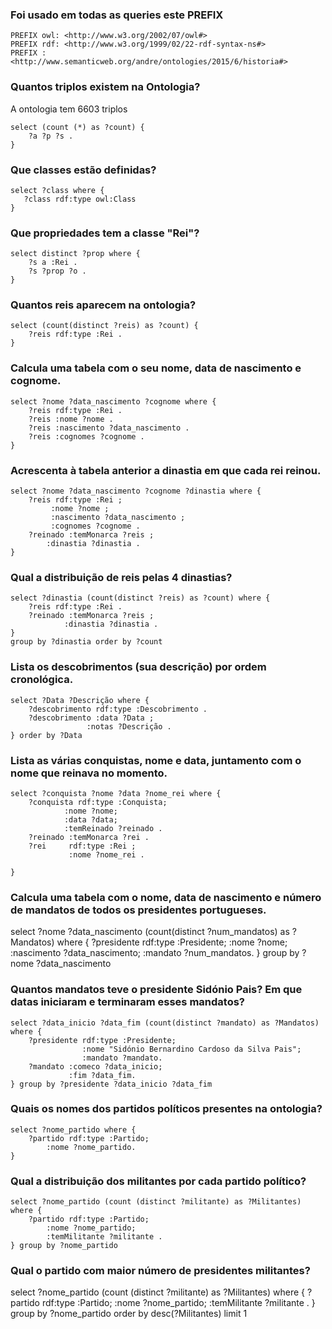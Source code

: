 

### Foi usado em todas as queries este PREFIX

```
PREFIX owl: <http://www.w3.org/2002/07/owl#>
PREFIX rdf: <http://www.w3.org/1999/02/22-rdf-syntax-ns#>
PREFIX : <http://www.semanticweb.org/andre/ontologies/2015/6/historia#>
```

### Quantos triplos existem na Ontologia?
A ontologia tem 6603 triplos

```
select (count (*) as ?count) {
    ?a ?p ?s .
}
```

### Que classes estão definidas?

```
select ?class where {
   ?class rdf:type owl:Class
} 
```

### Que propriedades tem a classe "Rei"?

```
select distinct ?prop where {
    ?s a :Rei .
    ?s ?prop ?o .
}
```

### Quantos reis aparecem na ontologia?

```
select (count(distinct ?reis) as ?count) {
    ?reis rdf:type :Rei .
} 
```

### Calcula uma tabela com o seu nome, data de nascimento e cognome.

```
select ?nome ?data_nascimento ?cognome where {
    ?reis rdf:type :Rei .
    ?reis :nome ?nome .
    ?reis :nascimento ?data_nascimento .
    ?reis :cognomes ?cognome .
}
```


### Acrescenta à tabela anterior a dinastia em que cada rei reinou.

```
select ?nome ?data_nascimento ?cognome ?dinastia where {
    ?reis rdf:type :Rei ;
    	 :nome ?nome ;
    	 :nascimento ?data_nascimento ;
    	 :cognomes ?cognome .
    ?reinado :temMonarca ?reis ;
     	:dinastia ?dinastia .
}
```

### Qual a distribuição de reis pelas 4 dinastias?

```
select ?dinastia (count(distinct ?reis) as ?count) where {
    ?reis rdf:type :Rei .
    ?reinado :temMonarca ?reis ;
     		:dinastia ?dinastia .
}
group by ?dinastia order by ?count
```


### Lista os descobrimentos (sua descrição) por ordem cronológica.

```
select ?Data ?Descrição where {
    ?descobrimento rdf:type :Descobrimento .
    ?descobrimento :data ?Data ;
    			 :notas ?Descrição .
} order by ?Data
```


### Lista as várias conquistas, nome e data, juntamento com o nome que reinava no momento.


```
select ?conquista ?nome ?data ?nome_rei where {
    ?conquista rdf:type :Conquista;
            :nome ?nome;
            :data ?data;
    		:temReinado ?reinado .
    ?reinado :temMonarca ?rei .
    ?rei     rdf:type :Rei ;
    	 	 :nome ?nome_rei .
            
}
```


### Calcula uma tabela com o nome, data de nascimento e número de mandatos de todos os presidentes portugueses.

select ?nome ?data_nascimento (count(distinct ?num_mandatos) as ?Mandatos) where {
    ?presidente rdf:type :Presidente;
    			:nome ?nome;
    			:nascimento ?data_nascimento;
    			:mandato ?num_mandatos.
} group by ?nome ?data_nascimento


### Quantos mandatos teve o presidente Sidónio Pais? Em que datas iniciaram e terminaram esses mandatos?

```
select ?data_inicio ?data_fim (count(distinct ?mandato) as ?Mandatos) where {
    ?presidente rdf:type :Presidente;
    			:nome "Sidónio Bernardino Cardoso da Silva Pais";
    			:mandato ?mandato.
    ?mandato :comeco ?data_inicio;
    		 :fim ?data_fim.    
} group by ?presidente ?data_inicio ?data_fim

```


### Quais os nomes dos partidos políticos presentes na ontologia?

```
select ?nome_partido where {
    ?partido rdf:type :Partido;
    	:nome ?nome_partido.
} 
```


### Qual a distribuição dos militantes por cada partido político?

```
select ?nome_partido (count (distinct ?militante) as ?Militantes) where {
    ?partido rdf:type :Partido;
    	:nome ?nome_partido;
        :temMilitante ?militante .
} group by ?nome_partido
```

### Qual o partido com maior número de presidentes militantes?

select ?nome_partido (count (distinct ?militante) as ?Militantes) where {
    ?partido rdf:type :Partido;
    	:nome ?nome_partido;
        :temMilitante ?militante .
} group by ?nome_partido order by desc(?Militantes) limit 1
